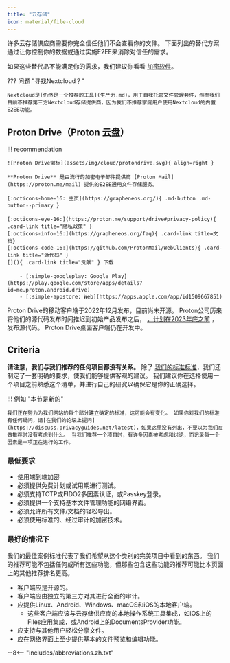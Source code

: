 ```yaml
---
title: "云存储"
icon: material/file-cloud
---
```


许多云存储供应商需要你完全信任他们不会查看你的文件。 下面列出的替代方案通过让你控制你的数据或通过实施E2EE来消除对信任的需求。

如果这些替代品不能满足你的需求，我们建议你看看 [加密软件](encryption.md)。

??? 问题 "寻找Nextcloud？"

    Nextcloud是[仍然是一个推荐的工具](生产力.md)，用于自我托管文件管理套件，然而我们目前不推荐第三方Nextcloud存储提供商，因为我们不推荐家庭用户使用Nextcloud的内置E2EE功能。

## Proton Drive（Proton 云盘）

!!! recommendation

    ![Proton Drive徽标](assets/img/cloud/protondrive.svg){ align=right }
    
    **Proton Drive** 是由流行的加密电子邮件提供商 [Proton Mail](https://proton.me/mail) 提供的E2EE通用文件存储服务。
    
    [:octicons-home-16: 主页](https://grapheneos.org/){ .md-button .md-button--primary }
    
    [:octicons-eye-16:](https://proton.me/support/drive#privacy-policy){ .card-link title="隐私政策" }
    [:octicons-info-16:](https://grapheneos.org/faq){ .card-link title=文档}
    [:octicons-code-16:](https://github.com/ProtonMail/WebClients){ .card-link title="源代码" }
    [](){ .card-link title="贡献" } 下载
    
        - [:simple-googleplay: Google Play](https://play.google.com/store/apps/details?id=me.proton.android.drive)
        - [:simple-appstore: Web](https://apps.apple.com/app/id1509667851)

Proton Drive的移动客户端于2022年12月发布，目前尚未开源。 Proton公司历来将他们的源代码发布时间推迟到初始产品发布之后， [，计划在2023年底之前](https://www.reddit.com/r/ProtonDrive/comments/zf14i8/comment/izdwmme/?utm_source=share&utm_medium=web2x&context=3) ，发布源代码。 Proton Drive桌面客户端仍在开发中。

## Criteria

**请注意，我们与我们推荐的任何项目都没有关系。** 除了 [我们的标准标准](about/criteria.md)，我们还制定了一套明确的要求，使我们能够提供客观的建议。 我们建议你在选择使用一个项目之前熟悉这个清单，并进行自己的研究以确保它是你的正确选择。

!!! 例如 "本节是新的"

    我们正在努力为我们网站的每个部分建立确定的标准，这可能会有变化。 如果你对我们的标准有任何疑问，请[在我们的论坛上提问](https://discuss.privacyguides.net/latest)，如果这里没有列出，不要以为我们在做推荐时没有考虑到什么。 当我们推荐一个项目时，有许多因素被考虑和讨论，而记录每一个因素是一项正在进行的工作。

### 最低要求

- 使用端到端加密
- 必须提供免费计划或试用期进行测试。
- 必须支持TOTP或FIDO2多因素认证，或Passkey登录。
- 必须提供一个支持基本文件管理功能的网络界面。
- 必须允许所有文件/文档的轻松导出。
- 必须使用标准的、经过审计的加密技术。

### 最好的情况下

我们的最佳案例标准代表了我们希望从这个类别的完美项目中看到的东西。 我们的推荐可能不包括任何或所有这些功能，但那些包含这些功能的推荐可能比本页面上的其他推荐排名更高。

- 客户端应是开源的。
- 客户端应由独立的第三方对其进行全面的审计。
- 应提供Linux、Android、Windows、macOS和iOS的本地客户端。
    - 这些客户端应该与云存储供应商的本地操作系统工具集成，如iOS上的Files应用集成，或Android上的DocumentsProvider功能。
- 应支持与其他用户轻松分享文件。
- 应在网络界面上至少提供基本的文件预览和编辑功能。

--8<-- "includes/abbreviations.zh.txt"
